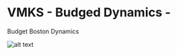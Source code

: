 # VMKS - Budged Dynamics -

Budget Boston Dynamics

![alt text](https://github.com/AnMe3z/VMKS/render.png?raw=true)